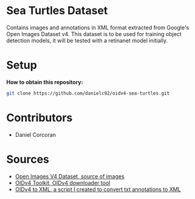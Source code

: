 # Sea Turtles Dataset
Contains images and annotations in XML format extracted from Google's Open Images Dataset v4. This dataset is to be used for training object detection models, it will be tested with a retinanet model initially.

# Setup
**How to obtain this repository:**
```sh
git clone https://github.com/danielc92/oidv4-sea-turtles.git
```

# Contributors
- Daniel Corcoran

# Sources
- [Open Images V4 Dataset, source of images](https://storage.googleapis.com/openimages/web/index.html)
- [OIDv4 Toolkit, OIDv4 downloader tool](https://github.com/EscVM/OIDv4_ToolKit)
- [OIDv4 to XML, a script I created to convert txt annotations to XML](https://github.com/danielc92/oidv4-to-xml)

